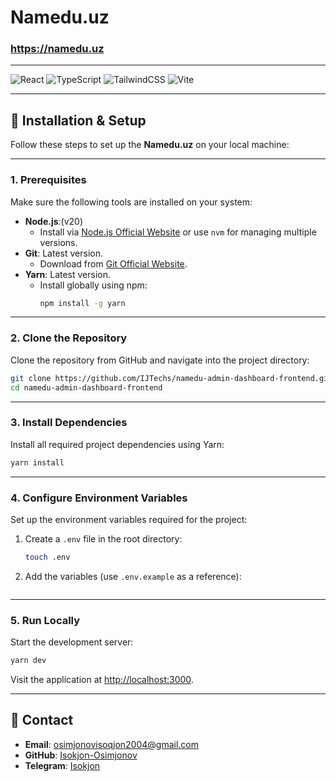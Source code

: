 # **Namedu.uz**

### https://namedu.uz

---

![React](https://img.shields.io/badge/React-18.0+-blue.svg) ![TypeScript](https://img.shields.io/badge/TypeScript-5.5+-blue.svg) ![TailwindCSS](https://img.shields.io/badge/TailwindCSS-3.4+-teal.svg) ![Vite](https://img.shields.io/badge/Vite-5.4+-purple.svg)

---

## 📜 **Installation & Setup**

Follow these steps to set up the **Namedu.uz** on your local machine:

---

### **1. Prerequisites**

Make sure the following tools are installed on your system:

- **Node.js**:(v20)
  - Install via [Node.js Official Website](https://nodejs.org/) or use `nvm` for managing multiple versions.
- **Git**: Latest version.
  - Download from [Git Official Website](https://git-scm.com/).
- **Yarn**: Latest version.
  - Install globally using npm:
    ```bash
    npm install -g yarn
    ```

---

### **2. Clone the Repository**

Clone the repository from GitHub and navigate into the project directory:

```bash
git clone https://github.com/IJTechs/namedu-admin-dashboard-frontend.git
cd namedu-admin-dashboard-frontend
```

---

### **3. Install Dependencies**

Install all required project dependencies using Yarn:

```bash
yarn install
```

---

### **4. Configure Environment Variables**

Set up the environment variables required for the project:

1. Create a `.env` file in the root directory:
   ```bash
   touch .env
   ```
2. Add the variables (use `.env.example` as a reference):

   ```env

   ```

---

### **5. Run Locally**

Start the development server:

```bash
yarn dev
```

Visit the application at [http://localhost:3000](http://localhost:3000).

---

## 📝 **Contact**

- **Email**: [osimjonovisoqjon2004@gmail.com](mailto:osimjonovisoqjon2004@gmail.com)
- **GitHub**: [Isokjon-Osimjonov](https://github.com/Isokjon-Osimjonov)
- **Telegram**: [Isokjon](https://t.me/isokjon_io)
